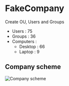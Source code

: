 # FakeCompany

<p>Create OU, Users and Groups</p>

<ul>
    <li>Users : 75</li>
    <li>Groups : 36</li>
    <li>Computers :
        <ul>
            <li>Desktop : 66</li>
            <li>Laptop : 9</li>
        </ul>
    </li>
</ul>

<h2>Company scheme</h2>
<img src="https://gitlab.labvl.net/vlepineadm/fakecompany/raw/master/FakeCompany_Schema.jpg" alt="Company scheme" >
